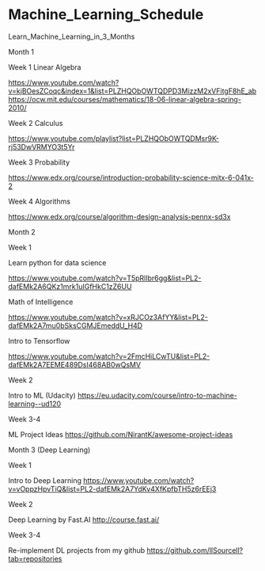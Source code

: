 # Machine_Learning_Schedule

Learn_Machine_Learning_in_3_Months

Month 1

Week 1 Linear Algebra

https://www.youtube.com/watch?v=kjBOesZCoqc&index=1&list=PLZHQObOWTQDPD3MizzM2xVFitgF8hE_ab https://ocw.mit.edu/courses/mathematics/18-06-linear-algebra-spring-2010/

Week 2 Calculus

https://www.youtube.com/playlist?list=PLZHQObOWTQDMsr9K-rj53DwVRMYO3t5Yr

Week 3 Probability

https://www.edx.org/course/introduction-probability-science-mitx-6-041x-2

Week 4 Algorithms

https://www.edx.org/course/algorithm-design-analysis-pennx-sd3x

Month 2

Week 1

Learn python for data science

https://www.youtube.com/watch?v=T5pRlIbr6gg&list=PL2-dafEMk2A6QKz1mrk1uIGfHkC1zZ6UU

Math of Intelligence

https://www.youtube.com/watch?v=xRJCOz3AfYY&list=PL2-dafEMk2A7mu0bSksCGMJEmeddU_H4D

Intro to Tensorflow

https://www.youtube.com/watch?v=2FmcHiLCwTU&list=PL2-dafEMk2A7EEME489DsI468AB0wQsMV

Week 2

Intro to ML (Udacity) https://eu.udacity.com/course/intro-to-machine-learning--ud120

Week 3-4

ML Project Ideas https://github.com/NirantK/awesome-project-ideas

Month 3 (Deep Learning)

Week 1

Intro to Deep Learning https://www.youtube.com/watch?v=vOppzHpvTiQ&list=PL2-dafEMk2A7YdKv4XfKpfbTH5z6rEEj3

Week 2

Deep Learning by Fast.AI http://course.fast.ai/

Week 3-4

Re-implement DL projects from my github https://github.com/llSourcell?tab=repositories
